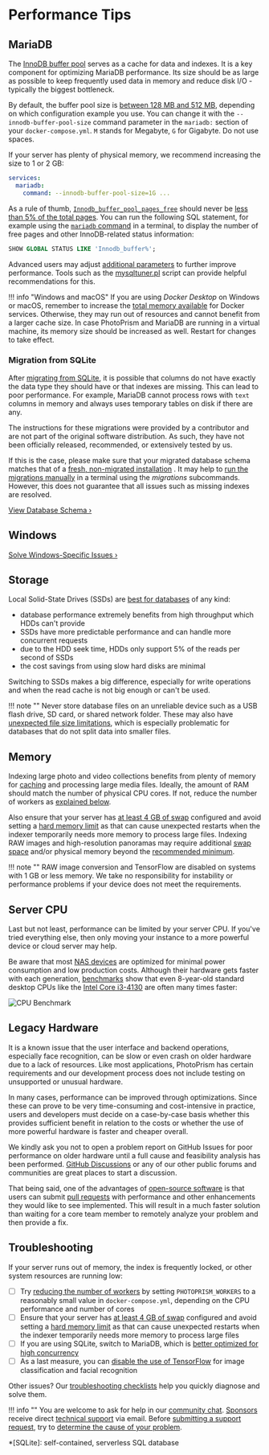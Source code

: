 # Performance Tips

## MariaDB ##

The [InnoDB buffer pool](https://mariadb.com/kb/en/innodb-buffer-pool/) serves as a cache for data and indexes.
It is a key component for optimizing MariaDB performance. Its size should be as large as possible to keep frequently
used data in memory and reduce disk I/O - typically the biggest bottleneck.

By default, the buffer pool size is [between 128 MB and 512 MB](https://github.com/photoprism/photoprism/issues/2390), depending on which configuration example you use. You can change it with the `--innodb-buffer-pool-size` command parameter in the `mariadb:` section of your `docker-compose.yml`. `M` stands for Megabyte, `G` for Gigabyte. Do not use spaces.

If your server has plenty of physical memory, we recommend increasing the size to 1 or 2 GB:

```yaml
services:
  mariadb:
    command: --innodb-buffer-pool-size=1G ...
```

As a rule of thumb, [`Innodb_buffer_pool_pages_free`](https://mariadb.com/kb/en/innodb-status-variables/#innodb_buffer_pool_pages_free) should never be [less than 5% of the total pages](https://vettabase.com/blog/is-innodb-buffer-pool-big-enough/).
You can run the following SQL statement, for example using the [`mariadb` command](https://mariadb.com/kb/en/mysql-command-line-client/) in a terminal, to display the number of free pages and other InnoDB-related status information:

```SQL
SHOW GLOBAL STATUS LIKE 'Innodb_buffer%';
```

Advanced users may adjust [additional parameters](https://github.com/photoprism/photoprism-docs/issues/102) to further improve performance. Tools such as the [mysqltuner.pl](https://github.com/major/MySQLTuner-perl) script can provide helpful recommendations for this.

!!! info "Windows and macOS"
    If you are using *Docker Desktop* on Windows or macOS, remember to increase the [total memory available](../img/docker-resources-advanced.jpg) for Docker services. Otherwise, they may run out of resources and cannot benefit from a larger cache size. In case PhotoPrism and MariaDB are running in a virtual machine, its memory size should be increased as well. Restart for changes to take effect.

### Migration from SQLite ###

After [migrating from SQLite](../advanced/migrations/sqlite-to-mariadb.md), it is possible that columns do not have exactly the data type they should have or that indexes are missing. This can lead to poor performance. For example, MariaDB cannot process rows with `text` columns in memory and always uses temporary tables on disk if there are any.

The instructions for these migrations were provided by a contributor and are not part of the original software distribution. As such, they have not been officially released, recommended, or extensively tested by us.

If this is the case, please make sure that your migrated database schema matches that of a [fresh, non-migrated installation](../../developer-guide/database/index.md) . It may help to [run the migrations manually](../advanced/migrations/index.md) in a terminal using the *migrations* subcommands. However, this does not guarantee that all issues such as missing indexes are resolved.

[View Database Schema ›](../../developer-guide/database/index.md)

## Windows ##

[Solve Windows-Specific Issues ›](windows.md)

## Storage ##

Local Solid-State Drives (SSDs) are [best for databases](https://mariadb.com/de/resources/blog/how-to-tune-mariadb-write-performance/)
of any kind:

- database performance extremely benefits from high throughput which HDDs can't provide
- SSDs have more predictable performance and can handle more concurrent requests
- due to the HDD seek time, HDDs only support 5% of the reads per second of SSDs
- the cost savings from using slow hard disks are minimal

Switching to SSDs makes a big difference, especially for write operations and when the read cache is not
big enough or can't be used.

!!! note ""
    Never store database files on an unreliable device such as a USB flash drive, SD card, or shared network folder. These may also have [unexpected file size limitations](https://thegeekpage.com/fix-the-file-size-exceeds-the-limit-allowed-and-cannot-be-saved/), which is especially problematic for databases that do not split data into smaller files.

## Memory ##

Indexing large photo and video collections benefits from plenty of memory for [caching](#mariadb) and processing large media files.
Ideally, the amount of RAM should match the number of physical CPU cores. If not, reduce the number of workers as [explained below](#troubleshooting).

Also ensure that your server has [at least 4 GB of swap](docker.md#adding-swap) configured and avoid setting a [hard memory limit](../faq.md#why-is-my-configured-memory-limit-exceeded-when-indexing-even-though-photoprism-doesnt-actually-seem-to-use-that-much-memory) as that can cause unexpected restarts when the indexer temporarily needs more memory to process large files. Indexing RAW images and high-resolution panoramas may require additional [swap space](docker.md#adding-swap) and/or physical memory beyond the [recommended minimum](../index.md#system-requirements).

!!! note ""
    RAW image conversion and TensorFlow are disabled on systems with 1 GB or less memory. We take no responsibility
    for instability or performance problems if your device does not meet the requirements.

## Server CPU ##

Last but not least, performance can be limited by your server CPU. If you've tried everything else, then only moving
your instance to a more powerful device or cloud server may help.

Be aware that most [NAS devices](https://kb.synology.com/en-us/DSM/tutorial/What_kind_of_CPU_does_my_NAS_have) are
optimized for minimal power consumption and low production costs. Although their hardware gets faster with each generation,
[benchmarks](https://www.google.com/search?q=cpu+benchmarks) show that even 8-year-old standard desktop CPUs like the [Intel Core i3-4130](https://www.cpubenchmark.net/compare/Intel-Pentium-J3710-vs-Intel-i3-4130/2784vs2015) are often many times faster:

![CPU Benchmark](img/passmark-cpu.svg)

## Legacy Hardware ##

It is a known issue that the user interface and backend operations, especially face recognition, can be slow or even crash on older hardware due to a lack of resources. Like most applications, PhotoPrism has certain requirements and our development process does not include testing on unsupported or unusual hardware.

In many cases, performance can be improved through optimizations. Since these can prove to be very time-consuming and cost-intensive in practice, users and developers must decide on a case-by-case basis whether this provides sufficient benefit in relation to the costs or whether the use of more powerful hardware is faster and cheaper overall.

We kindly ask you not to open a problem report on GitHub Issues for poor performance on older hardware until a full cause and feasibility analysis has been performed. [GitHub Discussions](https://github.com/photoprism/photoprism/discussions) or any of our other public forums and communities are great places to start a discussion.

That being said, one of the advantages of [open-source software](https://docs.photoprism.app/developer-guide/) is that users can submit [pull requests](https://docs.photoprism.app/developer-guide/pull-requests/) with performance and other enhancements they would like to see implemented. This will result in a much faster solution than waiting for a core team member to remotely analyze your problem and then provide a fix.

## Troubleshooting ##

If your server runs out of memory, the index is frequently locked, or other system resources are running low:

- [ ] Try [reducing the number of workers](../config-options.md#indexing) by setting `PHOTOPRISM_WORKERS` to a reasonably small value in `docker-compose.yml`, depending on the CPU performance and number of cores
- [ ] Ensure that your server has [at least 4 GB of swap](docker.md#adding-swap) configured and avoid setting a [hard memory limit](../faq.md#why-is-my-configured-memory-limit-exceeded-when-indexing-even-though-photoprism-doesnt-actually-seem-to-use-that-much-memory) as that can cause unexpected restarts when the indexer temporarily needs more memory to process large files 
- [ ] If you are using SQLite, switch to MariaDB, which is [better optimized for high concurrency](../faq.md#should-i-use-sqlite-mariadb-or-mysql)
- [ ] As a last measure, you can [disable the use of TensorFlow](../config-options.md#feature-flags) for image classification and facial recognition

Other issues? Our [troubleshooting checklists](index.md) help you quickly diagnose and solve them.

!!! info ""
    You are welcome to ask for help in our [community chat](https://link.photoprism.app/chat).
    [Sponsors](https://www.photoprism.app/membership) receive direct [technical support](https://www.photoprism.app/contact) via email.
    Before [submitting a support request](../../user-guide/index.md#getting-support), try to [determine the cause of your problem](index.md).

*[SQLite]: self-contained, serverless SQL database 
